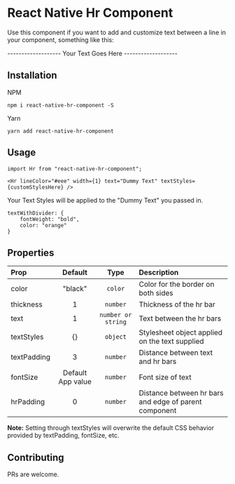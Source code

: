 # React Native Hr Component

Use this component if you want to add and customize text between a line in your component, something like this:

------------------- Your Text Goes Here -------------------

## Installation
NPM
```
npm i react-native-hr-component -S
```

Yarn
```
yarn add react-native-hr-component
```

## Usage
```
import Hr from "react-native-hr-component";

<Hr lineColor="#eee" width={1} text="Dummy Text" textStyles={customStylesHere} />
```

Your Text Styles will be applied to the "Dummy Text" you passed in.
```
textWithDivider: {
    fontWeight: "bold",
    color: "orange"
}
```


## Properties

| Prop  | Default  | Type | Description |
| :------------ |:---------------:| :---------------:| :-----|
| color | "black" | `color` | Color for the border on both sides |
| thickness | 1 | `number` | Thickness of the hr bar |
| text | 1 | `number or string` | Text between the hr bars |
| textStyles | {} | `object` | Stylesheet object applied on the text supplied |
| textPadding | 3 | `number` | Distance between text and hr bars |
| fontSize | Default App value | `number` | Font size of text |
| hrPadding | 0 | `number` | Distance between hr bars and edge of parent component |

**Note:** Setting through textStyles will overwrite the default CSS behavior provided by textPadding, fontSize, etc.

## Contributing

PRs are welcome.